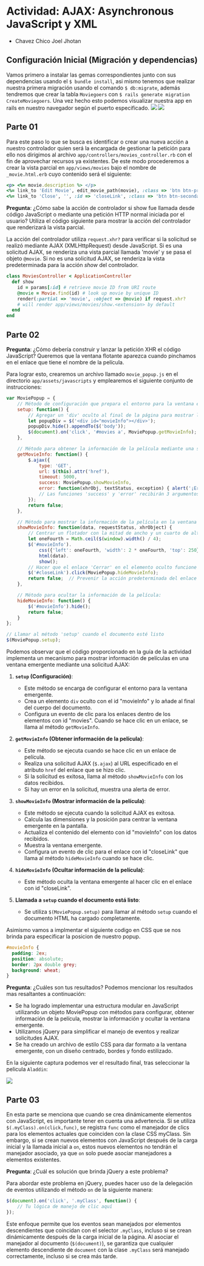 # Actividad: AJAX: Asynchronous JavaScript y XML
- Chavez Chico Joel Jhotan
## Configuración Inicial (Migración y dependencias)
Vamos primero a instalar las gemas correspondientes junto con sus dependencias usando el `$ bundle install`, asi mismo tenemos que realizar nuestra primera migración usando el comando `$ db:migrate`, además tendremos que crear la tabla `Moviegoers` con `$ rails generate migration CreateMoviegoers`. Una vez hecho esto podemos visualizar nuestra app en rails en nuestro navegador según el puerto especificado.
![](img/1.png)
![](img/2.png)

## Parte 01
Para este paso lo que se busca es identificar o crear una nueva acción a nuestro controlador quien será la encargada de gestionar la petición para ello nos dirigimos al archivo `app/controllers/movies_controller.rb` con el fin de aprovechar recursos ya existentes. De este modo procederemos a crear la vista parcial en `app/views/movies` bajo el nombre de `_movie.html.erb` cuyo contenido será el siguiente:
```rb
<p> <%= movie.description %> </p>
<%= link_to 'Edit Movie', edit_movie_path(movie), :class => 'btn btn-primary' %>
<%= link_to 'Close', '', :id => 'closeLink', :class => 'btn btn-secondary' %>
```

**Pregunta**: ¿Cómo sabe la acción de controlador si show fue llamada desde código JavaScript o mediante una petición HTTP normal iniciada por el usuario? Utiliza el código siguiente para mostrar la acción del controlador que renderizará la vista parcial.


La acción del controlador utiliza `request.xhr?` para verificar si la solicitud se realizó mediante AJAX (XMLHttpRequest) desde JavaScript. Si es una solicitud AJAX, se renderiza una vista parcial llamada 'movie' y se pasa el objeto `@movie`. Si no es una solicitud AJAX, se renderiza la vista predeterminada para la acción *show* del controlador.

```rb
class MoviesController < ApplicationController
  def show
    id = params[:id] # retrieve movie ID from URI route
    @movie = Movie.find(id) # look up movie by unique ID
    render(:partial => 'movie', :object => @movie) if request.xhr?
    # will render app/views/movies/show.<extension> by default
  end
end
```

## Parte 02
**Pregunta**: ¿Cómo debería construir y lanzar la petición XHR el código JavaScript? Queremos que la ventana flotante aparezca cuando pinchamos en el enlace que tiene el nombre de la película.

Para lograr esto, crearemos un archivo llamado `movie_popup.js` en el directorio `app/assets/javascripts` y emplearemos el siguiente conjunto de instrucciones:

```js
var MoviePopup = {
    // Método de configuración que prepara el entorno para la ventana emergente:
    setup: function() {
        // Agregar un 'div' oculto al final de la página para mostrar la ventana emergente:
        let popupDiv = $('<div id="movieInfo"></div>');
        popupDiv.hide().appendTo($('body'));
        $(document).on('click', '#movies a', MoviePopup.getMovieInfo);
    },

    // Método para obtener la información de la película mediante una solicitud AJAX:
    getMovieInfo: function() {
        $.ajax({
            type: 'GET',
            url: $(this).attr('href'),
            timeout: 5000,
            success: MoviePopup.showMovieInfo,
            error: function(xhrObj, textStatus, exception) { alert('¡Error!'); }
            // Las funciones 'success' y 'error' recibirán 3 argumentos
        });
        return false;
    },

    // Método para mostrar la información de la película en la ventana emergente:
    showMovieInfo: function(data, requestStatus, xhrObject) {
        // Centrar un flotador con la mitad de ancho y un cuarto de alto de la pantalla
        let oneFourth = Math.ceil($(window).width() / 4);
        $('#movieInfo').
            css({'left': oneFourth, 'width': 2 * oneFourth, 'top': 250}).
            html(data).
            show();
        // Hacer que el enlace 'Cerrar' en el elemento oculto funcione
        $('#closeLink').click(MoviePopup.hideMovieInfo);
        return false;  // Prevenir la acción predeterminada del enlace
    },

    // Método para ocultar la información de la película:
    hideMovieInfo: function() {
        $('#movieInfo').hide();
        return false;
    }
};

// Llamar al método 'setup' cuando el documento esté listo
$(MoviePopup.setup);    
```

Podemos observar que el código proporcionado en la guía de la actividad implementa un mecanismo para mostrar información de películas en una ventana emergente mediante una solicitud AJAX:

1. **`setup` (Configuración)**:
   - Este método se encarga de configurar el entorno para la ventana emergente.
   - Crea un elemento `div` oculto con el id "movieInfo" y lo añade al final del cuerpo del documento.
   - Configura un evento de clic para los enlaces dentro de los elementos con id "movies". Cuando se hace clic en un enlace, se llama al método `getMovieInfo`.

2. **`getMovieInfo` (Obtener información de la película)**:
   - Este método se ejecuta cuando se hace clic en un enlace de película.
   - Realiza una solicitud AJAX (`$.ajax`) al URL especificado en el atributo `href` del enlace que se hizo clic.
   - Si la solicitud es exitosa, llama al método `showMovieInfo` con los datos recibidos.
   - Si hay un error en la solicitud, muestra una alerta de error.

3. **`showMovieInfo` (Mostrar información de la película)**:
   - Este método se ejecuta cuando la solicitud AJAX es exitosa.
   - Calcula las dimensiones y la posición para centrar la ventana emergente en la pantalla.
   - Actualiza el contenido del elemento con id "movieInfo" con los datos recibidos.
   - Muestra la ventana emergente.
   - Configura un evento de clic para el enlace con id "closeLink" que llama al método `hideMovieInfo` cuando se hace clic.

4. **`hideMovieInfo` (Ocultar información de la película)**:
   - Este método oculta la ventana emergente al hacer clic en el enlace con id "closeLink".

5. **Llamada a `setup` cuando el documento está listo**:
   - Se utiliza `$(MoviePopup.setup)` para llamar al método `setup` cuando el documento HTML ha cargado completamente.

Asimismo vamos a implmentar el siguiente codigo en CSS que se nos brinda para especificar la posicion de nuestro popup.
```css
#movieInfo {
  padding: 2ex;
  position: absolute;
  border: 2px double grey;
  background: wheat;
}
```

**Pregunta**: ¿Cuáles son tus resultados?
Podemos mencionar los resultados mas resaltantes a continuación: 
- Se ha logrado implementar una estructura modular en JavaScript utilizando un objeto MoviePopup con métodos para configurar, obtener información de la película, mostrar la información y ocultar la ventana emergente.
- Utilizamos jQuery para simplificar el manejo de eventos y realizar solicitudes AJAX.
- Se ha creado un archivo de estilo CSS para dar formato a la ventana emergente, con un diseño centrado, bordes y fondo estilizado.

En la siguiente captura podemos ver el resultado final, tras seleccionar la pelicula `Aladdin`:

![](img/3.png)


## Parte 03

En esta parte se menciona que cuando se crea dinámicamente elementos con JavaScript, es importante tener en cuenta una advertencia. Si se utiliza `$(.myClass).on(click,func)`, se registra `func` como el manejador de clics para los elementos actuales que coinciden con la clase CSS myClass. Sin embargo, si se crean nuevos elementos con JavaScript después de la carga inicial y la llamada inicial a `on`, estos nuevos elementos no tendrán el manejador asociado, ya que `on` solo puede asociar manejadores a elementos existentes.

**Pregunta**: ¿Cuál es solución que brinda jQuery a este problema?


Para abordar este problema en jQuery, puedes hacer uso de la delegación de eventos utilizando el método `on` de la siguiente manera:

```javascript
$(document).on('click', '.myClass', function() {
    // Tu lógica de manejo de clic aquí
});
```

Este enfoque permite que los eventos sean manejados por elementos descendientes que coincidan con el selector `.myClass`, incluso si se crean dinámicamente después de la carga inicial de la página. Al asociar el manejador al documento (`$(document)`), se garantiza que cualquier elemento descendiente de `document` con la clase `.myClass` será manejado correctamente, incluso si se crea más tarde.